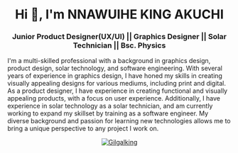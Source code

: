 <h1 align="center">Hi 👋, I'm NNAWUIHE KING AKUCHI</h1>

<h3 align="center">Junior Product Designer(UX/UI) || Graphics Designer || Solar Technician || Bsc. Physics</h3>

I'm a multi-skilled professional with a background in graphics design, product design, solar technology, and software engineering. With several years of experience in graphics design, I have honed my skills in creating visually appealing designs for various mediums, including print and digital. As a product designer, I have experience in creating functional and visually appealing products, with a focus on user experience. Additionally, I have experience in solar technology as a solar technician, and am currently working to expand my skillset by training as a software engineer. My diverse background and passion for learning new technologies allows me to bring a unique perspective to any project I work on.

<p align="center"> <a href="https://github.com/ryo-ma/github-profile-trophy"><img src="https://github-profile-trophy.vercel.app/?username=Gilgalking" alt="Gilgalking" /></a> </p>

